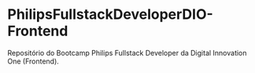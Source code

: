 # PhilipsFullstackDeveloperDIO-Frontend
Repositório do Bootcamp Philips Fullstack Developer da Digital Innovation One (Frontend).
